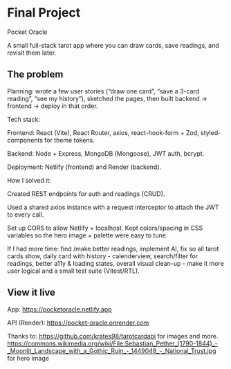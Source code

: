 # Final Project

Pocket Oracle

A small full-stack tarot app where you can draw cards, save readings, and revisit them later.


## The problem

Planning: wrote a few user stories (“draw one card”, “save a 3-card reading”, “see my history”), sketched the pages, then built backend → frontend → deploy in that order.

Tech stack:

Frontend: React (Vite), React Router, axios, react-hook-form + Zod, styled-components for theme tokens.

Backend: Node + Express, MongoDB (Mongoose), JWT auth, bcrypt.

Deployment: Netlify (frontend) and Render (backend).

How I solved it:

Created REST endpoints for auth and readings (CRUD).

Used a shared axios instance with a request interceptor to attach the JWT to every call.

Set up CORS to allow Netlify + localhost.
Kept colors/spacing in CSS variables so the hero image + palette were easy to tune.

If I had more time: find /make better readings, implement AI, fix so all tarot cards show, daily card with history - calenderview, search/filter for readings, better a11y & loading states, overall visual clean-up - make it more user logical and a small test suite (Vitest/RTL).


## View it live

App: https://pocketoracle.netlify.app

API (Render): https://pocket-oracle.onrender.com



Thanks to:
https://github.com/krates98/tarotcardapi for images and more.
https://commons.wikimedia.org/wiki/File:Sebastian_Pether_(1790-1844)_-_Moonlit_Landscape_with_a_Gothic_Ruin_-_1449048_-_National_Trust.jpg for hero image